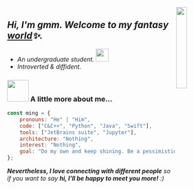 <img src="https://gitee.com/imingx/picgo/raw/master/2021/202111080047138.gif" width="22%" align="right">

## <em>Hi, I'm gmm. Welcome to my fantasy <a href="https://www.ming.ac">world</a>✨.</em>

- <em>An undergraduate student.  <img src="https://gitee.com/imingx/picgo/raw/master/2021/202111072323629.gif" width="30"></em>
- <em> Introverted & diffident. </em>

### <img src="https://gitee.com/imingx/picgo/raw/master/2021/202111072324242.gif" width="50"> A little more about me...  


<!--     architecture: ["Serverless Architecture", "Progressive web applications", "Single page applications"], -->
<!--     currentFocus: "Ios Mobile App Development", -->
<!--     technologies: {
        backEnd: {
            js: ["Node", "Fastify", "Express", "SuiteScript"],
        },
        mobileApp: {
            native: ["Android Development", "IOS Development"]
        },
        devOps: ["AWS", "Docker🐳", "Route53", "Nginx"],
        databases: ["mongo", "MySql", "sqlite"],
        misc: ["Firebase", "Socket.IO", "selenium", "open-cv", "php", "SuiteApp"]
    }, -->
    
```javascript
const ming = {
    pronouns: "He" | "Him",
    code: ["C&C++", "Python", "Java", "Swift"],
    tools: ["JetBrains suite", "Jupyter"],
    architecture: "Nothing",
    interest: "Nothing",
    goal: "Do my own and keep shining. Be a pessimistic far traveler"
};
```

<!-- 
**gmm-z/gmm-z** is a ✨ _special_ ✨ repository because its `README.md` (this file) appears on your GitHub profile.

Here are some ideas to get you started:

- 🔭 I’m currently working on ...
- 🌱 I’m currently learning ...
- 👯 I’m looking to collaborate on ...
- 🤔 I’m looking for help with ...
- 💬 Ask me about ...
- 📫 How to reach me: ...
- 😄 Pronouns: ...
- ⚡ Fun fact: ...
-->

<!--Github Stats-->
<!--
This github stats card's color is amazing, but it is not suitable for the github pages.

![iMing's github stats](https://github-readme-stats.vercel.app/api?username=imingx&show_icons=true&include_all_commits=true&bg_color=30,e96443,904e95&title_color=fff&text_color=fff)
-->

<!-- ![iMing's github stats](https://github-readme-stats.vercel.app/api?username=imingx&show_icons=true&include_all_commits=true) -->

<!--end of Github Stats-->
<!-- <img src="https://gitee.com/imingx/picgo/raw/master/2021/202111080020115.gif" width="28%" align="right"> -->
<em align='left'><b>Nevertheless, I love connecting with different people</b> so if you want to say <b>hi, I'll be happy to meet you more!</b> :)</em>
